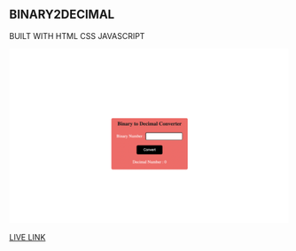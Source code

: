 ## BINARY2DECIMAL

BUILT WITH HTML CSS JAVASCRIPT

![UI](../Binary2Decimal/Image/Binary_Decimal.png)

[LIVE LINK](https://lively-frangipane-60b715.netlify.app/)